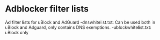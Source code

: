 # Adblocker filter lists
Ad filter lists for uBlock and AdGuard
-dnswhitelist.txt: Can be used both in uBlock and Adguard, only contains DNS exemptions.
-ublockwhitelist.txt: uBlock only